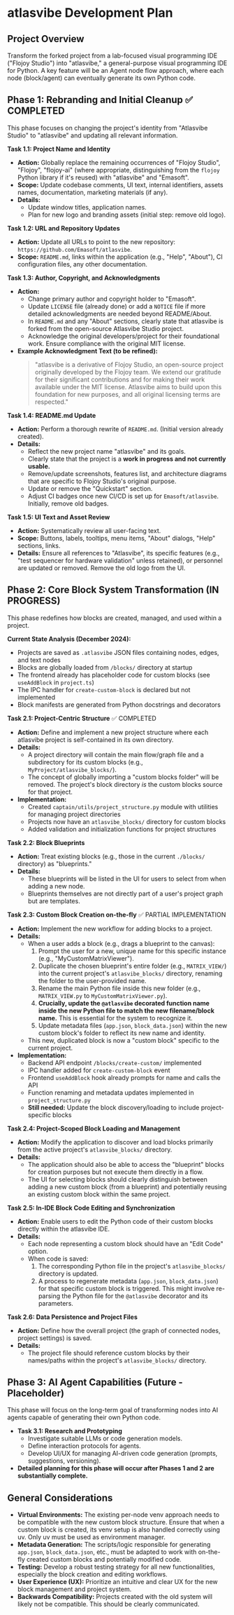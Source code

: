 # atlasvibe Development Plan

## Project Overview

Transform the forked project from a lab-focused visual programming IDE ("Flojoy Studio") into "atlasvibe," a general-purpose visual programming IDE for Python. A key feature will be an Agent node flow approach, where each node (block/agent) can eventually generate its own Python code.

## Phase 1: Rebranding and Initial Cleanup ✅ COMPLETED

This phase focuses on changing the project's identity from "Atlasvibe Studio" to "atlasvibe" and updating all relevant information.

**Task 1.1: Project Name and Identity**
*   **Action:** Globally replace the remaining occurrences of "Flojoy  Studio", "Flojoy", "flojoy-ai" (where appropriate, distinguishing from the `flojoy` Python library if it's reused) with "atlasvibe" and "Emasoft".
*   **Scope:** Update codebase comments, UI text, internal identifiers, assets names, documentation, marketing materials (if any).
*   **Details:**
    *   Update window titles, application names.
    *   Plan for new logo and branding assets (initial step: remove old logo).

**Task 1.2: URL and Repository Updates**
*   **Action:** Update all URLs to point to the new repository: `https://github.com/Emasoft/atlasvibe`.
*   **Scope:** `README.md`, links within the application (e.g., "Help", "About"), CI configuration files, any other documentation.

**Task 1.3: Author, Copyright, and Acknowledgments**
*   **Action:**
    *   Change primary author and copyright holder to "Emasoft".
    *   Update `LICENSE` file (already done) or add a `NOTICE` file if more detailed acknowledgments are needed beyond README/About.
    *   In `README.md` and any "About" sections, clearly state that atlasvibe is forked from the open-source Atlasvibe Studio project.
    *   Acknowledge the original developers/project for their foundational work. Ensure compliance with the original MIT license.
*   **Example Acknowledgment Text (to be refined):**
    > "atlasvibe is a derivative of Flojoy Studio, an open-source project originally developed by the Flojoy team. We extend our gratitude for their significant contributions and for making their work available under the MIT license. Atlasvibe aims to build upon this foundation for new purposes, and all original licensing terms are respected."

**Task 1.4: README.md Update**
*   **Action:** Perform a thorough rewrite of `README.md`. (Initial version already created).
*   **Details:**
    *   Reflect the new project name "atlasvibe" and its goals.
    *   Clearly state that the project is a **work in progress and not currently usable.**
    *   Remove/update screenshots, features list, and architecture diagrams that are specific to Flojoy Studio's original purpose.
    *   Update or remove the "Quickstart" section.
    *   Adjust CI badges once new CI/CD is set up for `Emasoft/atlasvibe`. Initially, remove old badges.

**Task 1.5: UI Text and Asset Review**
*   **Action:** Systematically review all user-facing text.
*   **Scope:** Buttons, labels, tooltips, menu items, "About" dialogs, "Help" sections, links.
*   **Details:** Ensure all references to "Atlasvibe", its specific features (e.g., "test sequencer for hardware validation" unless retained), or personnel are updated or removed. Remove the old logo from the UI.

## Phase 2: Core Block System Transformation (IN PROGRESS)

This phase redefines how blocks are created, managed, and used within a project.

**Current State Analysis (December 2024):**
- Projects are saved as `.atlasvibe` JSON files containing nodes, edges, and text nodes
- Blocks are globally loaded from `/blocks/` directory at startup
- The frontend already has placeholder code for custom blocks (see `useAddBlock` in `project.ts`)
- The IPC handler for `create-custom-block` is declared but not implemented
- Block manifests are generated from Python docstrings and decorators

**Task 2.1: Project-Centric Structure** ✅ COMPLETED
*   **Action:** Define and implement a new project structure where each atlasvibe project is self-contained in its own directory.
*   **Details:**
    *   A project directory will contain the main flow/graph file and a subdirectory for its custom blocks (e.g., `MyProject/atlasvibe_blocks/`).
    *   The concept of globally importing a "custom blocks folder" will be removed. The project's block directory *is* the custom blocks source for that project.
*   **Implementation:**
    *   Created `captain/utils/project_structure.py` module with utilities for managing project directories
    *   Projects now have an `atlasvibe_blocks/` directory for custom blocks
    *   Added validation and initialization functions for project structures

**Task 2.2: Block Blueprints**
*   **Action:** Treat existing blocks (e.g., those in the current `./blocks/` directory) as "blueprints."
*   **Details:**
    *   These blueprints will be listed in the UI for users to select from when adding a new node.
    *   Blueprints themselves are not directly part of a user's project graph but are templates.

**Task 2.3: Custom Block Creation on-the-fly** ✅ PARTIAL IMPLEMENTATION
*   **Action:** Implement the new workflow for adding blocks to a project.
*   **Details:**
    *   When a user adds a block (e.g., drags a blueprint to the canvas):
        1.  Prompt the user for a new, unique name for this specific instance (e.g., "MyCustomMatrixViewer").
        2.  Duplicate the chosen blueprint's entire folder (e.g., `MATRIX_VIEW/`) into the current project's `atlasvibe_blocks/` directory, renaming the folder to the user-provided name.
        3.  Rename the main Python file inside this new folder (e.g., `MATRIX_VIEW.py` to `MyCustomMatrixViewer.py`).
        4.  **Crucially, update the `@atlasvibe` decorated function name inside the new Python file to match the new filename/block name.** This is essential for the system to recognize it.
        5.  Update metadata files (`app.json`, `block_data.json`) within the new custom block's folder to reflect its new name and identity.
    *   This new, duplicated block is now a "custom block" specific to the current project.
*   **Implementation:**
    *   Backend API endpoint `/blocks/create-custom/` implemented
    *   IPC handler added for `create-custom-block` event
    *   Frontend `useAddBlock` hook already prompts for name and calls the API
    *   Function renaming and metadata updates implemented in `project_structure.py`
    *   **Still needed:** Update the block discovery/loading to include project-specific blocks

**Task 2.4: Project-Scoped Block Loading and Management**
*   **Action:** Modify the application to discover and load blocks primarily from the active project's `atlasvibe_blocks/` directory.
*   **Details:**
    *   The application should also be able to access the "blueprint" blocks for creation purposes but not execute them directly in a flow.
    *   The UI for selecting blocks should clearly distinguish between adding a new custom block (from a blueprint) and potentially reusing an existing custom block within the same project.

**Task 2.5: In-IDE Block Code Editing and Synchronization**
*   **Action:** Enable users to edit the Python code of their custom blocks directly within the atlasvibe IDE.
*   **Details:**
    *   Each node representing a custom block should have an "Edit Code" option.
    *   When code is saved:
        1.  The corresponding Python file in the project's `atlasvibe_blocks/` directory is updated.
        2.  A process to regenerate metadata (`app.json`, `block_data.json`) for that specific custom block is triggered. This might involve re-parsing the Python file for the `@atlasvibe` decorator and its parameters.

**Task 2.6: Data Persistence and Project Files**
*   **Action:** Define how the overall project (the graph of connected nodes, project settings) is saved.
*   **Details:**
    *   The project file should reference custom blocks by their names/paths within the project's `atlasvibe_blocks/` directory.

## Phase 3: AI Agent Capabilities (Future - Placeholder)

This phase will focus on the long-term goal of transforming nodes into AI agents capable of generating their own Python code.

*   **Task 3.1: Research and Prototyping**
    *   Investigate suitable LLMs or code generation models.
    *   Define interaction protocols for agents.
    *   Develop UI/UX for managing AI-driven code generation (prompts, suggestions, versioning).
*   **Detailed planning for this phase will occur after Phases 1 and 2 are substantially complete.**

## General Considerations

*   **Virtual Environments:** The existing per-node venv approach needs to be compatible with the new custom block structure. Ensure that when a custom block is created, its venv setup is also handled correctly using uv. Only uv must be used as environment manager.
*   **Metadata Generation:** The scripts/logic responsible for generating `app.json`, `block_data.json`, etc., must be adapted to work with on-the-fly created custom blocks and potentially modified code.
*   **Testing:** Develop a robust testing strategy for all new functionalities, especially the block creation and editing workflows.
*   **User Experience (UX):** Prioritize an intuitive and clear UX for the new block management and project system.
*   **Backwards Compatibility:** Projects created with the old system will likely not be compatible. This should be clearly communicated.

